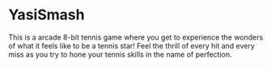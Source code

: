 # YasiSmash
This is a arcade 8-bit tennis game  where you get to experience the wonders of what it feels like to be a tennis star! Feel the thrill of every hit and every miss as you try to hone your tennis skills in the name of perfection.

